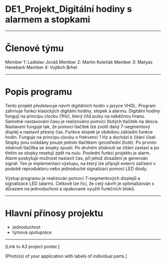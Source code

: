 # DE1_Projekt_Digitální hodiny s alarmem a stopkami
________________________________________________
# Členové týmu
Member 1: Ladislav Jonáš
Member 2: Martin Koleňák
Member 3: Matyas Heneberk
Member 4: Vojtěch Brhel
________________________________________________

# Popis programu

  Tento projekt představuje návrh digitálních hodin v jazyce VHDL. Program zahrnuje funkci klasických digitální hodiny, stopek a alarmu. 
Digitální hodiny fungují na principu clocku (1Hz), který čítá pulsy na náběžnou hranu. Samotné nastavování času je realizováno pomocí žlutých tlačítek na desce. Nastavení funguje tak, že pomocí tlačítek lze zvolit daný 7-segmentový displej a nastavit přesný čas.
Funkce stopek je obdobou základní funkce hodin. Funguje na principu clocku o frekvenci 1 Hz a dochází k čítání čísel. Stopky jsou ovládány pouze jedním tlačítkem (prostřední žluté). Po prvním stisknutí tlačítka se stopky spustí. Po druhém stisknutí se čítání zastaví a po třetím se stopky resetují zpět na nulu.
Poslední funkcí projektu je alarm. Alarm poskytuje možnost nastavit čas, při jehož dosažení je generoán signál. Ten je implementací výstupu, na který lze připojit externí zařízení v podobě reproduktoru nebo jednoduché signalizací pomocí LED diody. 

  Výstup programu je realizován pomocí 7-segmentových displejů a signalizace LED (alarm). 
Celkově lze říci, že celý návrh je optimalizován s důrazem na jednoduchost a opakované využití funkčních bloků. 

________________________________________________

# Hlavní přínosy projektu

- jednoduchost
- týmová spolupráce

________________________________________________




[Link to A3 project poster.]






[Photo(s) of your application with labels of individual parts.]






